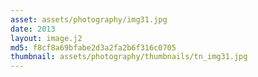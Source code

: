 ```yaml
---
asset: assets/photography/img31.jpg
date: 2013
layout: image.j2
md5: f8cf8a69bfabe2d3a2fa2b6f316c0705
thumbnail: assets/photography/thumbnails/tn_img31.jpg
---
```


